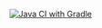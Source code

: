 [![Java CI with Gradle](https://github.com/Biovulfik/DZ.Selenide/actions/workflows/gradle.yml/badge.svg)](https://github.com/Biovulfik/DZ.Selenide/actions/workflows/gradle.yml)